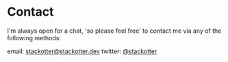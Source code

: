 # Contact

I'm always open for a chat, 'so please feel free' to contact me via any of the following methods:

email: [stackotter@stackotter.dev](mailto:stackotter@stackotter.dev)
twitter: [@stackotter](https://twitter.com/stackotter)
